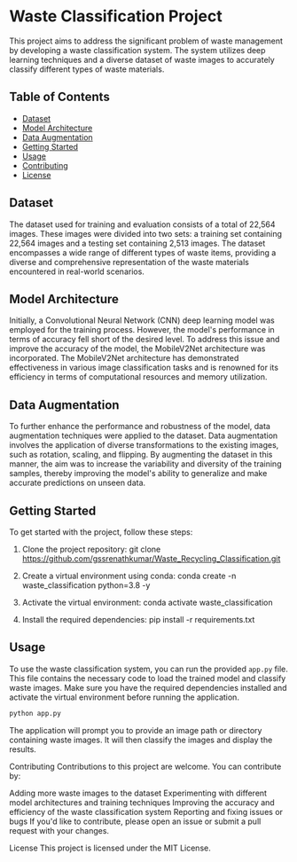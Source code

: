 # Waste Classification Project

This project aims to address the significant problem of waste management by developing a waste classification system. The system utilizes deep learning techniques and a diverse dataset of waste images to accurately classify different types of waste materials.

## Table of Contents
- [Dataset](#dataset)
- [Model Architecture](#model-architecture)
- [Data Augmentation](#data-augmentation)
- [Getting Started](#getting-started)
- [Usage](#usage)
- [Contributing](#contributing)
- [License](#license)

## Dataset

The dataset used for training and evaluation consists of a total of 22,564 images. These images were divided into two sets: a training set containing 22,564 images and a testing set containing 2,513 images. The dataset encompasses a wide range of different types of waste items, providing a diverse and comprehensive representation of the waste materials encountered in real-world scenarios.

## Model Architecture

Initially, a Convolutional Neural Network (CNN) deep learning model was employed for the training process. However, the model's performance in terms of accuracy fell short of the desired level. To address this issue and improve the accuracy of the model, the MobileV2Net architecture was incorporated. The MobileV2Net architecture has demonstrated effectiveness in various image classification tasks and is renowned for its efficiency in terms of computational resources and memory utilization.

## Data Augmentation

To further enhance the performance and robustness of the model, data augmentation techniques were applied to the dataset. Data augmentation involves the application of diverse transformations to the existing images, such as rotation, scaling, and flipping. By augmenting the dataset in this manner, the aim was to increase the variability and diversity of the training samples, thereby improving the model's ability to generalize and make accurate predictions on unseen data.

## Getting Started

To get started with the project, follow these steps:

1. Clone the project repository:
git clone https://github.com/gssrenathkumar/Waste_Recycling_Classification.git

2. Create a virtual environment using conda:
conda create -n waste_classification python=3.8 -y


3. Activate the virtual environment:
conda activate waste_classification


4. Install the required dependencies:
pip install -r requirements.txt


## Usage

To use the waste classification system, you can run the provided `app.py` file. This file contains the necessary code to load the trained model and classify waste images. Make sure you have the required dependencies installed and activate the virtual environment before running the application.

```bash
python app.py
```
The application will prompt you to provide an image path or directory containing waste images. It will then classify the images and display the results.

Contributing
Contributions to this project are welcome. You can contribute by:

Adding more waste images to the dataset
Experimenting with different model architectures and training techniques
Improving the accuracy and efficiency of the waste classification system
Reporting and fixing issues or bugs
If you'd like to contribute, please open an issue or submit a pull request with your changes.

License
This project is licensed under the MIT License.

